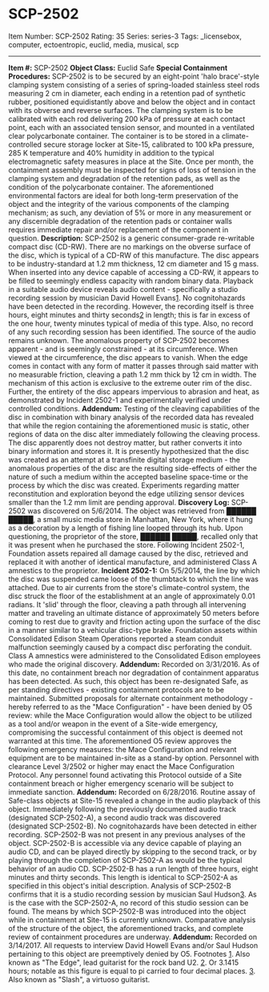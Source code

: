 # SCP-2502
Item Number: SCP-2502
Rating: 35
Series: series-3
Tags: _licensebox, computer, ectoentropic, euclid, media, musical, scp

---

  
**Item #:** SCP-2502 
**Object Class:** Euclid Safe
**Special Containment Procedures:** SCP-2502 is to be secured by an eight-point 'halo brace'-style clamping system consisting of a series of spring-loaded stainless steel rods measuring 2 cm in diameter, each ending in a retention pad of synthetic rubber, positioned equidistantly above and below the object and in contact with its obverse and reverse surfaces. The clamping system is to be calibrated with each rod delivering 200 kPa of pressure at each contact point, each with an associated tension sensor, and mounted in a ventilated clear polycarbonate container. The container is to be stored in a climate-controlled secure storage locker at Site-15, calibrated to 100 kPa pressure, 285 K temperature and 40% humidity in addition to the typical electromagnetic safety measures in place at the Site.
Once per month, the containment assembly must be inspected for signs of loss of tension in the clamping system and degradation of the retention pads, as well as the condition of the polycarbonate container. The aforementioned environmental factors are ideal for both long-term preservation of the object and the integrity of the various components of the clamping mechanism; as such, any deviation of 5% or more in any measurement or any discernible degradation of the retention pads or container walls requires immediate repair and/or replacement of the component in question.
**Description:** SCP-2502 is a generic consumer-grade re-writable compact disc (CD-RW). There are no markings on the obverse surface of the disc, which is typical of a CD-RW of this manufacture. The disc appears to be industry-standard at 1.2 mm thickness, 12 cm diameter and 15 g mass. When inserted into any device capable of accessing a CD-RW, it appears to be filled to seemingly endless capacity with random binary data. Playback in a suitable audio device reveals audio content - specifically a studio recording session by musician David Howell Evans[1](javascript:;). No cognitohazards have been detected in the recording. However, the recording itself is three hours, eight minutes and thirty seconds[2](javascript:;) in length; this is far in excess of the one hour, twenty minutes typical of media of this type. Also, no record of any such recording session has been identified. The source of the audio remains unknown.
The anomalous property of SCP-2502 becomes apparent - and is seemingly constrained - at its circumference. When viewed at the circumference, the disc appears to vanish. When the edge comes in contact with any form of matter it passes through said matter with no measurable friction, cleaving a path 1.2 mm thick by 12 cm in width. The mechanism of this action is exclusive to the extreme outer rim of the disc.
Further, the entirety of the disc appears impervious to abrasion and heat, as demonstrated by Incident 2502-1 and experimentally verified under controlled conditions.
**Addendum:** Testing of the cleaving capabilities of the disc in combination with binary analysis of the recorded data has revealed that while the region containing the aforementioned music is static, other regions of data on the disc alter immediately following the cleaving process. The disc apparently does not destroy matter, but rather converts it into binary information and stores it. It is presently hypothesized that the disc was created as an attempt at a transfinite digital storage medium - the anomalous properties of the disc are the resulting side-effects of either the nature of such a medium within the accepted baseline space-time or the process by which the disc was created.
Experiments regarding matter reconstitution and exploration beyond the edge utilizing sensor devices smaller than the 1.2 mm limit are pending approval.
**Discovery Log:** SCP-2502 was discovered on 5/6/2014. The object was retrieved from ██████ █████, a small music media store in Manhattan, New York, where it hung as a decoration by a length of fishing line looped through its hub. Upon questioning, the proprietor of the store, ██████ █████, recalled only that it was present when he purchased the store. Following Incident 2502-1, Foundation assets repaired all damage caused by the disc, retrieved and replaced it with another of identical manufacture, and administered Class A amnestics to the proprietor.
**Incident 2502-1:** On 5/5/2014, the line by which the disc was suspended came loose of the thumbtack to which the line was attached. Due to air currents from the store's climate-control system, the disc struck the floor of the establishment at an angle of approximately 0.01 radians. It 'slid' through the floor, cleaving a path through all intervening matter and traveling an ultimate distance of approximately 50 meters before coming to rest due to gravity and friction acting upon the surface of the disc in a manner similar to a vehicular disc-type brake. Foundation assets within Consolidated Edison Steam Operations reported a steam conduit malfunction seemingly caused by a compact disc perforating the conduit. Class A amnestics were administered to the Consolidated Edison employees who made the original discovery.
**Addendum:** Recorded on 3/31/2016. As of this date, no containment breach nor degradation of containment apparatus has been detected. As such, this object has been re-designated Safe, as per standing directives - existing containment protocols are to be maintained. Submitted proposals for alternate containment methodology - hereby referred to as the "Mace Configuration" - have been denied by O5 review: while the Mace Configuration would allow the object to be utilized as a tool and/or weapon in the event of a Site-wide emergency, compromising the successful containment of this object is deemed not warranted at this time.
The aforementioned O5 review approves the following emergency measures: the Mace Configuration and relevant equipment are to be maintained in-site as a stand-by option. Personnel with clearance Level 3/2502 or higher may enact the Mace Configuration Protocol. Any personnel found activating this Protocol outside of a Site containment breach or higher emergency scenario will be subject to immediate sanction.
**Addendum:** Recorded on 6/28/2016. Routine assay of Safe-class objects at Site-15 revealed a change in the audio playback of this object. Immediately following the previously documented audio track (designated SCP-2502-A), a second audio track was discovered (designated SCP-2502-B). No cognitohazards have been detected in either recording. SCP-2502-B was not present in any previous analyses of the object. SCP-2502-B is accessible via any device capable of playing an audio CD, and can be played directly by skipping to the second track, or by playing through the completion of SCP-2502-A as would be the typical behavior of an audio CD. SCP-2502-B has a run length of three hours, eight minutes and thirty seconds. This length is identical to SCP-2502-A as specified in this object's initial description. Analysis of SCP-2502-B confirms that it is a studio recording session by musician Saul Hudson[3](javascript:;). As is the case with the SCP-2502-A, no record of this studio session can be found. The means by which SCP-2502-B was introduced into the object while in containment at Site-15 is currently unknown. Comparative analysis of the structure of the object, the aforementioned tracks, and complete review of containment procedures are underway.
**Addendum:** Recorded on 3/14/2017. All requests to interview David Howell Evans and/or Saul Hudson pertaining to this object are preemptively denied by O5.
Footnotes
[1](javascript:;). Also known as "The Edge", lead guitarist for the rock band U2.
[2](javascript:;). Or 3.1415 hours; notable as this figure is equal to pi carried to four decimal places.
[3](javascript:;). Also known as "Slash", a virtuoso guitarist.